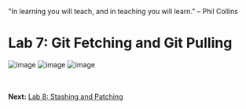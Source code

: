
"In learning you will teach, and in teaching you will learn." – Phil Collins

# Lab 7: Git Fetching and Git Pulling
![image](https://github.com/user-attachments/assets/8afb50ac-1e45-496b-9c15-8b4ab8de80d8) ![image](https://github.com/user-attachments/assets/c2727881-ffb1-4e9f-9391-2c02abf47e94) ![image](https://github.com/user-attachments/assets/f4e56dd4-efa2-4d3c-8d54-08f8937c574e)




<br><br>
**Next:** [Lab 8: Stashing and Patching](08_stashing_and_patching.md)

